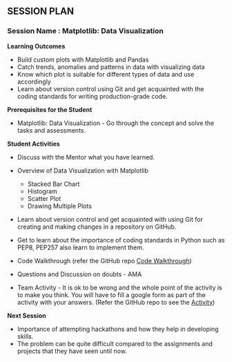 
## SESSION PLAN

### **Session Name** : Matplotlib: Data Visualization


**Learning Outcomes** 

- Build custom plots with Matplotlib and Pandas
- Catch trends, anomalies and patterns in data with visualizing data
- Know which plot is suitable for different types of data and use accordingly
- Learn about version control using Git and get acquainted with the coding standards for writing production-grade code.

**Prerequisites for the Student**

- Matplotlib: Data Visualization - Go through the concept and solve the tasks and assessments.


**Student Activities**


- Discuss with the Mentor what you have learned.

- Overview of Data Visualization with Matplotlib
  - Stacked Bar Chart
  - Histogram
  - Scatter Plot
  - Drawing Multiple Plots
- Learn about version control and get acquainted with using Git for creating and making changes in a repository on GitHub.
- Get to learn about the importance of coding standards in Python such as PEP8, PEP257 also learn to implement them.

- Code Walkthrough (refer the GitHub repo [Code Walkthrough](https://github.com/commit-live-students/GLabs_DSMX/tree/master/Sprint%203%20Data%20Visualization%20and%20Guided%20Hackathon/3.1%20-%20Data%20Visualization%20with%20Matplotlib/Code%20Walkthrough))
- Questions and Discussion on doubts - AMA
- Team Activity - It is ok to be wrong and the whole point of the activity is to make you think. You will have to fill a google form as part of the activity with your answers. (Refer the GitHub repo to see the [Activity]())


**Next Session**

- Importance of attempting hackathons and how they help in developing skills.
- The problem can be quite difficult compared to the assignments and projects that they have seen until now.

